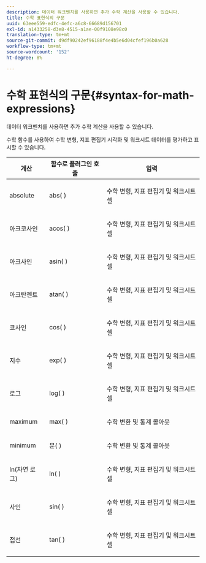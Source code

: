 ```yaml
---
description: 데이터 워크벤치를 사용하면 추가 수학 계산을 사용할 수 있습니다.
title: 수학 표현식의 구문
uuid: 63eee559-edfc-4efc-a6c8-66689d156701
exl-id: a1433258-d3e8-4515-a1ae-00f9108e98c0
translation-type: tm+mt
source-git-commit: d9df90242ef96188f4e4b5e6d04cfef196b0a628
workflow-type: tm+mt
source-wordcount: '152'
ht-degree: 8%

---
```


# 수학 표현식의 구문{#syntax-for-math-expressions}

데이터 워크벤치를 사용하면 추가 수학 계산을 사용할 수 있습니다.

수학 함수를 사용하여 수학 변형, 지표 편집기 시각화 및 워크시트 데이터를 평가하고 표시할 수 있습니다.

<table id="table_B2A4F9D5938D4756A81ACF6F4D77E63D"> 
 <thead> 
  <tr> 
   <th colname="col1" class="entry"> 계산 </th> 
   <th colname="col02" class="entry"> 함수로 플러그인 호출 </th> 
   <th colname="col2" class="entry"> 입력 </th> 
  </tr> 
 </thead>
 <tbody> 
  <tr> 
   <td colname="col1"> <p>absolute </p> </td> 
   <td colname="col02"> <p>abs( ) </p> </td> 
   <td colname="col2"> <p>수학 변형, 지표 편집기 및 워크시트 셀 </p> </td> 
  </tr> 
  <tr> 
   <td colname="col1"> <p>아크코사인 </p> </td> 
   <td colname="col02"> <p>acos( ) </p> </td> 
   <td colname="col2"> <p>수학 변형, 지표 편집기 및 워크시트 셀 </p> </td> 
  </tr> 
  <tr> 
   <td colname="col1"> <p>아크사인 </p> </td> 
   <td colname="col02"> <p>asin( ) </p> </td> 
   <td colname="col2"> <p>수학 변형, 지표 편집기 및 워크시트 셀 </p> </td> 
  </tr> 
  <tr> 
   <td colname="col1"> <p>아크탄젠트 </p> </td> 
   <td colname="col02"> <p>atan( ) </p> </td> 
   <td colname="col2"> <p>수학 변형, 지표 편집기 및 워크시트 셀 </p> </td> 
  </tr> 
  <tr> 
   <td colname="col1"> <p>코사인 </p> </td> 
   <td colname="col02"> <p>cos( ) </p> </td> 
   <td colname="col2"> <p>수학 변형, 지표 편집기 및 워크시트 셀 </p> </td> 
  </tr> 
  <tr> 
   <td colname="col1"> <p> 지수 </p> </td> 
   <td colname="col02"> <p>exp( ) </p> </td> 
   <td colname="col2"> <p>수학 변형, 지표 편집기 및 워크시트 셀 </p> </td> 
  </tr> 
  <tr> 
   <td colname="col1"> <p>로그 </p> </td> 
   <td colname="col02"> <p>log( ) </p> </td> 
   <td colname="col2"> <p>수학 변형, 지표 편집기 및 워크시트 셀 </p> </td> 
  </tr> 
  <tr> 
   <td colname="col1"> <p>maximum </p> </td> 
   <td colname="col02"> <p>max( ) </p> </td> 
   <td colname="col2"> <p>수학 변환 및 통계 콜아웃 </p> </td> 
  </tr> 
  <tr> 
   <td colname="col1"> <p>minimum </p> </td> 
   <td colname="col02"> <p>분( ) </p> </td> 
   <td colname="col2"> <p>수학 변환 및 통계 콜아웃 </p> </td> 
  </tr> 
  <tr> 
   <td colname="col1"> <p>ln(자연 로그) </p> </td> 
   <td colname="col02"> <p>ln( ) </p> </td> 
   <td colname="col2"> <p>수학 변형, 지표 편집기 및 워크시트 셀 </p> </td> 
  </tr> 
  <tr> 
   <td colname="col1"> <p>사인 </p> </td> 
   <td colname="col02"> <p>sin( ) </p> </td> 
   <td colname="col2"> <p>수학 변형, 지표 편집기 및 워크시트 셀 </p> </td> 
  </tr> 
  <tr> 
   <td colname="col1"> <p>접선 </p> </td> 
   <td colname="col02"> <p>tan( ) </p> </td> 
   <td colname="col2"> <p>수학 변형, 지표 편집기 및 워크시트 셀 </p> </td> 
  </tr> 
 </tbody> 
</table>
